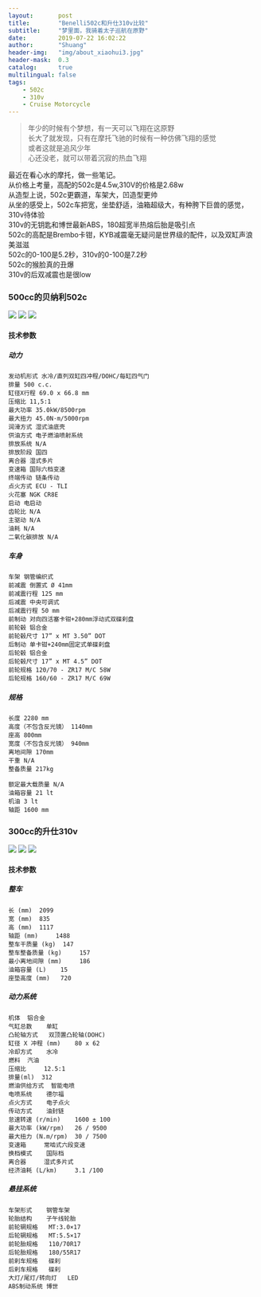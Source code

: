 ```yaml
---
layout:       post
title:        "Benelli502c和升仕310v比较"
subtitle:     "梦里面，我骑着太子巡航在原野"
date:         2019-07-22 16:02:22
author:       "Shuang"
header-img:   "img/about_xiaohui3.jpg"
header-mask:  0.3
catalog:      true
multilingual: false
tags:
    - 502c
    - 310v
    - Cruise Motorcycle
---
```


> 年少的时候有个梦想，有一天可以飞翔在这原野<br/>
> 长大了就发现，只有在摩托飞驰的时候有一种仿佛飞翔的感觉<br/>
> 或者这就是追风少年<br/>
> 心还没老，就可以带着沉寂的热血飞翔<br/>


最近在看心水的摩托，做一些笔记。<br/>
从价格上考量，高配的502c是4.5w,310V的价格是2.68w<br/>
从造型上说，502c更霸道，车架大，凹造型更帅<br/>
从坐的感受上，502c车把宽，坐垫舒适，油箱超级大，有种胯下巨兽的感觉，310v待体验<br/>
310v的无钥匙和博世最新ABS，180超宽半热熔后胎是吸引点<br/>
502c的高配是Brembo卡钳，KYB减震毫无疑问是世界级的配件，以及双缸声浪美滋滋<br/>
502c的0-100是5.2秒，310v的0-100是7.2秒<br/>
502c的猴脸真的丑爆<br/>
310v的后双减震也是很low<br/>

### 500cc的贝纳利502c
![](/img/in-post/post-benelli502c-zontes310v/502c1.jpg)
![](/img/in-post/post-benelli502c-zontes310v/502c2.jpg)
![](/img/in-post/post-benelli502c-zontes310v/502cdetail.png)
#### 技术参数

##### 动力

    发动机形式 水冷/直列双缸四冲程/DOHC/每缸四气门
    排量 500 c.c.
    缸径X行程 69.0 x 66.8 mm
    压缩比 11,5:1
    最大功率 35.0kW/8500rpm
    最大扭力 45.0N·m/5000rpm
    润滑方式 湿式油底壳
    供油方式 电子燃油喷射系统
    排放系统 N/A
    排放阶段 国四
    离合器 湿式多片
    变速箱 国际六档变速
    终端传动 链条传动
    点火方式 ECU - TLI
    火花塞 NGK CR8E
    启动 电启动
    齿轮比 N/A
    主驱动 N/A
    油耗 N/A
    二氧化碳排放 N/A

##### 车身

    车架 钢管编织式
    前减震 倒置式 Ø 41mm
    前减震行程 125 mm
    后减震 中央可调式
    后减震行程 50 mm
    前制动 对向四活塞卡钳+280mm浮动式双碟刹盘
    前轮毂 铝合金
    前轮毂尺寸 17” x MT 3.50” DOT
    后制动 单卡钳+240mm固定式单碟刹盘
    后轮毂 铝合金
    后轮毂尺寸 17” x MT 4.5” DOT
    前轮规格 120/70 - ZR17 M/C 58W
    后轮规格 160/60 - ZR17 M/C 69W

##### 规格
    长度 2280 mm
    高度（不包含反光镜） 1140mm
    座高 800mm
    宽度（不包含反光镜） 940mm
    离地间隙 170mm
    干重 N/A
    整备质量 217kg

    额定最大载质量 N/A
    油箱容量 21 lt
    机油 3 lt
    轴距 1600 mm


### 300cc的升仕310v
![](/img/in-post/post-benelli502c-zontes310v/310v1.jpg)
![](/img/in-post/post-benelli502c-zontes310v/310v2.jpg)
![](/img/in-post/post-benelli502c-zontes310v/310vdetail.png)
#### 技术参数

##### 整车 	 
    长 (mm) 	2099
    宽 (mm) 	835
    高 (mm) 	1117
    轴距 (mm) 	1488
    整车干质量 (kg) 	147
    整车整备质量 (kg) 	157
    最小离地间隙 (mm) 	186
    油箱容量 (L) 	15
    座垫高度 (mm) 	720
    
##### 动力系统 	  
    机体 	铝合金 
    气缸总数 	单缸  
    凸轮轴方式 	双顶置凸轮轴(DOHC) 
    缸径 X 冲程 (mm) 	80 x 62 
    冷却方式 	水冷 
    燃料 	汽油 
    压缩比 	12.5:1 
    排量(ml) 	312 
    燃油供给方式 	智能电喷 
    电喷系统	德尔福
    点火方式 	电子点火 
    传动方式 	油封链 
    怠速转速 (r/min) 	1600 ± 100 
    最大功率 (kW/rpm) 	26 / 9500 
    最大扭力 (N.m/rpm) 	30 / 7500 
    变速箱 	常啮式六段变速 
    换档模式 	国际档 
    离合器 	湿式多片式 
    经济油耗 (L/km) 	3.1 /100 
    
##### 悬挂系统 	
    车架形式 	钢管车架 
    轮胎结构 	子午线轮胎 
    前轮辋规格 	MT:3.0×17 
    后轮辋规格 	MT:5.5×17 
    前轮胎规格 	110/70R17 
    后轮胎规格 	180/55R17 
    前刹车规格 	碟刹 
    后刹车规格 	碟刹 
    大灯/尾灯/转向灯 	LED 
    ABS制动系统	博世

